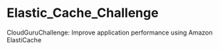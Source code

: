 # Elastic_Cache_Challenge
CloudGuruChallenge: Improve application performance using Amazon ElastiCache
